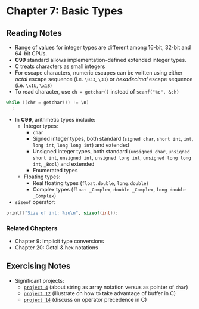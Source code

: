 # Chapter 7: Basic Types

## Reading Notes

- Range of values for integer types are different among 16-bit, 32-bit and 64-bit CPUs.
- **C99** standard allows implementation-defined extended integer types.
- C treats characters as small integers
- For escape characters, numeric escapes can be written using either _octal_ escape sequence (i.e. `\033`, `\33`) or _hexadecimal_ escape sequence (i.e. `\x1b`, `\x1B`)
- To read character, use `ch = getchar()` instead of `scanf("%c", &ch)`

```C
while ((chr = getchar()) != \n)
  ;
```

- In **C99**, arithmetic types include:
  - Integer types:
    - `char`
    - Signed integer types, both standard (`signed char`, `short int`, `int`, `long int`, `long long int`) and extended
    - Unsigned integer types, both standard (`unsigned char`, `unsigned short int`, `unsigned int`, `unsigned long int`, `unsigned long long int`, `_Bool`) and extended
    - Enumerated types
  - Floating types:
    - Real floating types (`float.double`, `long.double`)
    - Complex types (`float _Complex`, `double _Complex`, `long double _Complex`)
- `sizeof` operator:

```C
printf("Size of int: %zu\n", sizeof(int));
```

### Related Chapters

- Chapter 9: Implicit type conversions
- Chapter 20: Octal & hex notations

## Exercising Notes

- Significant projects:
    - [`project 4`](./projects/04.c) (about string as array notation versus as pointer of `char`)
    - [`project 12`](./projects/12.c) (illustrate on how to take advantage of buffer in C)
    - [`project 14`](./projects/14.c) (discuss on operator precedence in C)
